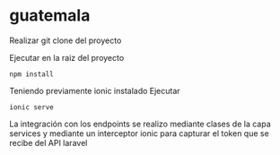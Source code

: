 # guatemala

Realizar git clone del proyecto

Ejecutar en la raiz del proyecto

    npm install

Teniendo previamente ionic instalado Ejecutar 

    ionic serve

La integración con los endpoints se realizo mediante clases de la capa services y mediante un interceptor ionic para capturar el token que se recibe del API laravel

